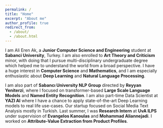 ```yaml
---
permalink: /
title: "Home"
excerpt: "About me"
author_profile: true
redirect_from:
  - /about/
  - /about.html
---
```


I am Ali Eren Ak, a **Junior Computer Science and Engineering** student at **Sabanci University**, Turkey. I am also enrolled to **Art Theory and Criticism** minor, with doing that I pursue multi-disciplinary undergraduate degree which helped me to understand the world from a broad perspective. I have a huge interest in **Computer Science** and **Mathematics**, and I am especially enthusiastic about **Deep Learning** and **Natural Language Processing**.

I am also part of **Sabancı University NLP Group** directed by **Reyyan Yeniterzi**, where I focused on transformer-based **Large Scale Language Models** and **Named Entity Recognition**. I am also part-time Data Scientist at **YAZI AI** where I have a chance to apply state-of-the-art Deep Learning models to real life use-cases. Our startup focused on Social Media Text Analysis mostly in Turkish. Last summer, I was **Research Intern** at **UvA ILPS** under supervision of **Evangelos Kanoulas** and **Mohammad Aliannejadi**. I worked on **Attribute-Value Extraction from Product Profiles**.
